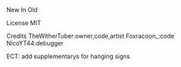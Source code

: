 New In Old

License 
 MIT

Credits 
TheWitherTuber:owner,code,artist
Foxracoon_:code
NicoYT44:debugger

ECT:
add supplementarys for hanging signs 